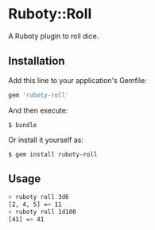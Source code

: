 # Ruboty::Roll

A Ruboty plugin to roll dice.

## Installation

Add this line to your application's Gemfile:

```ruby
gem 'ruboty-roll'
```

And then execute:

    $ bundle

Or install it yourself as:

    $ gem install ruboty-roll

## Usage

```bash
> ruboty roll 3d6
[2, 4, 5] => 11
> ruboty roll 1d100
[41] => 41
```

